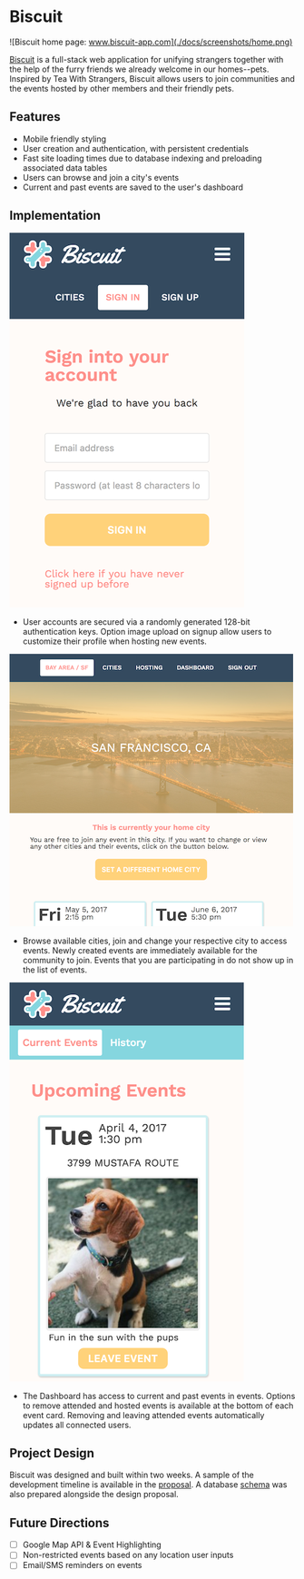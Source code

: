 # Biscuit

![Biscuit home page: www.biscuit-app.com](./docs/screenshots/home.png)

[Biscuit][Biscuit] is a full-stack web application for unifying strangers together with the help of the furry friends we already welcome in our homes--pets. Inspired by Tea With Strangers, Biscuit allows users to join communities and the events hosted by other members and their friendly pets.

## Features
- Mobile friendly styling
- User creation and authentication, with persistent credentials
- Fast site loading times due to database indexing and preloading associated data tables
- Users can browse and join a city's events
- Current and past events are saved to the user's dashboard

[Biscuit]: http://www.biscuit-app.com

## Implementation

![Biscuit session page](docs/screenshots/signin.png)

- User accounts are secured via a randomly generated 128-bit authentication keys. Option image upload on signup allow users to customize their profile when hosting new events.

![Biscuit city page](/docs/screenshots/city_sf.png)

- Browse available cities, join and change your respective city to access events. Newly created events are immediately available for the community to join. Events that you are participating in do not show up in the list of events.

![Biscuit dashboard](./docs/screenshots/dashboard.png)

- The Dashboard has access to current and past events in events. Options to remove attended and hosted events is available at the bottom of each event card. Removing and leaving attended events automatically updates all connected users.

## Project Design
Biscuit was designed and built within two weeks. A sample of the development timeline is available in the [proposal][Proposal]. A database [schema][Schema] was also prepared alongside the design proposal.

[Proposal]:docs/README.md
[Schema]:docs/schema.md

## Future Directions
- [ ] Google Map API & Event Highlighting
- [ ] Non-restricted events based on any location user inputs
- [ ] Email/SMS reminders on events
